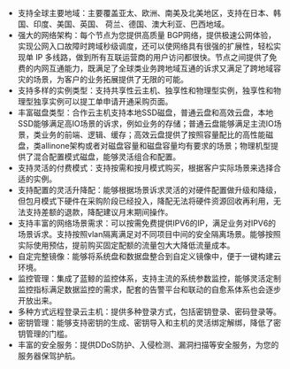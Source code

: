 - 支持全球主要地域：主要覆盖亚太、欧洲、南美及北美地区，支持在日本、韩国、印度、美国、英国、 荷兰、德国、澳大利亚、巴西地域。
- 强大的网络架构：每个节点为您提供高质量 BGP网络，提供极速公网体验，实现公网入口故障时跨域秒级调度，还可以使网络具有很强的扩展性，轻松实现单 IP 多线路，做到所有互联运营商的用户访问都很快。节点之间提供了免费的内网互通能力，既满足了全球类业务跨地域互通的诉求又满足了跨地域容灾的场景，为客户的业务拓展提供了无限的可能。
- 支持多样的实例类型：支持共享性云主机、独享性和物理型实例，独享性和物理型独享实例可以提工单申请开通采购页面。
- 丰富磁盘类型：合作云主机支持本地SSD磁盘，普通云盘和高效云盘，本地SSD能够满足高IO场景的诉求，例如业务的存储；普通云盘能够满足主流IO场景，类业务的前端、逻辑、缓存；高效云盘提供了按照容量配比的高性能磁盘，类allinone架构或者对磁盘容量和磁盘容量均有要求的场景；物理机型提供了混合配置模式磁盘，能够灵活组合和配置。
- 支持灵活的付费模式：支持按需和按月模式购买，根据客户实际场景来选择合适的实例。
- 支持配置的灵活升降配：能够根据场景诉求灵活的对硬件配置做升级和降级，但包月模式下硬件在采购阶段已经投入，降配无法将硬件资源回收再利用，无法支持差额的退款，降配建议月末期间操作。
- 支持丰富的网络场景需求：可以按需免费提供IPV6的IP，满足业务对IPV6的场景诉求。支持按照vlan隔离满足对不同项目中间的安全隔离场景。能够按照实际使用预估，提前购买固定配额的流量包大大降低流量成本。
- 自定完整镜像：能够将系统盘和数据盘整合到自定义镜像中，便于一键构建云环境。
- 监控管理：集成了蓝鲸的监控体系，支持主流的系统参数监控，能够灵活定制监控指标满足数据监控的需求，配套的告警平台和联动的自愈系体系也会逐步开放出来。
- 多种方式远程登录云主机：提供多种登录方式，包括密钥登录、密码登录等。
- 密钥管理：能够支持密钥的生成、密钥导入和主机的灵活绑定解绑，降低了密钥管理的门槛。
- 丰富的安全服务：提供DDoS防护、入侵检测、漏洞扫描等安全服务，为您的服务器保驾护航。
